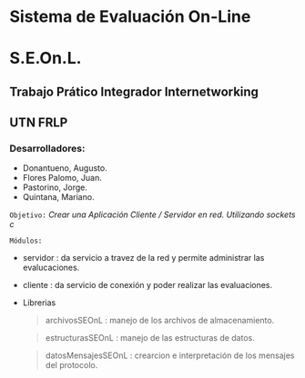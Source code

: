 #  Sistema de Evaluación On-Line
#      S.E.On.L.

##  Trabajo Prático Integrador Internetworking
##   UTN FRLP

### Desarrolladores:

* Donantueno, Augusto.
* Flores Palomo, Juan.
* Pastorino, Jorge.
* Quintana, Mariano.

`Objetivo:`  *Crear una Aplicación Cliente / Servidor en red. Utilizando sockets c*

`Módulos:`
* servidor : da servicio a travez de la red y permite administrar las evalucaciones.
* cliente : da servicio de conexión y poder realizar las evaluaciones.
* Librerias

   > archivosSEOnL : manejo de los archivos de almacenamiento.
   
   > estructurasSEOnL : manejo de las estructuras de datos.
   
   > datosMensajesSEOnL : crearcion e interpretación de los mensajes del protocolo.
